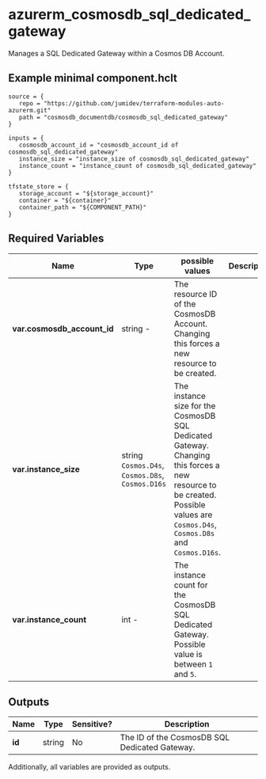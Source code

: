 # azurerm_cosmosdb_sql_dedicated_gateway

Manages a SQL Dedicated Gateway within a Cosmos DB Account.

## Example minimal component.hclt

```hcl
source = {
   repo = "https://github.com/jumidev/terraform-modules-auto-azurerm.git" 
   path = "cosmosdb_documentdb/cosmosdb_sql_dedicated_gateway" 
}

inputs = {
   cosmosdb_account_id = "cosmosdb_account_id of cosmosdb_sql_dedicated_gateway" 
   instance_size = "instance_size of cosmosdb_sql_dedicated_gateway" 
   instance_count = "instance_count of cosmosdb_sql_dedicated_gateway" 
}

tfstate_store = {
   storage_account = "${storage_account}" 
   container = "${container}" 
   container_path = "${COMPONENT_PATH}" 
}

```

## Required Variables

| Name | Type |  possible values |  Description |
| ---- | --------- |  ----------- | ----------- |
| **var.cosmosdb_account_id** | string  -  |  The resource ID of the CosmosDB Account. Changing this forces a new resource to be created. | 
| **var.instance_size** | string  `Cosmos.D4s`, `Cosmos.D8s`, `Cosmos.D16s`  |  The instance size for the CosmosDB SQL Dedicated Gateway. Changing this forces a new resource to be created. Possible values are `Cosmos.D4s`, `Cosmos.D8s` and `Cosmos.D16s`. | 
| **var.instance_count** | int  -  |  The instance count for the CosmosDB SQL Dedicated Gateway. Possible value is between `1` and `5`. | 



## Outputs

| Name | Type | Sensitive? | Description |
| ---- | ---- | --------- | --------- |
| **id** | string | No  | The ID of the CosmosDB SQL Dedicated Gateway. | 

Additionally, all variables are provided as outputs.
